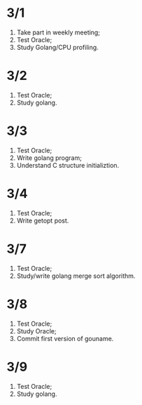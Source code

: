 # 3/1
1. Take part in weekly meeting;
2. Test Oracle;
3. Study Golang/CPU profiling.

# 3/2
1. Test Oracle;
2. Study golang.

# 3/3
1. Test Oracle;
2. Write golang program;
3. Understand C structure initializtion.  

# 3/4
1. Test Oracle;
2. Write getopt post.  

# 3/7
1. Test Oracle;
2. Study/write golang merge sort algorithm.

# 3/8
1. Test Oracle;
2. Study Oracle;
3. Commit first version of gouname.

# 3/9
1. Test Oracle;
2. Study golang.
